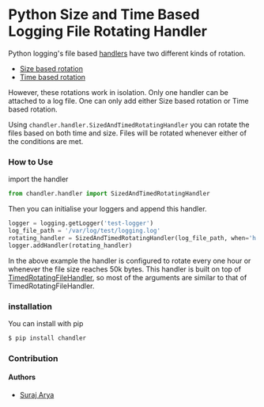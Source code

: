 # Python Size and Time Based Logging File Rotating Handler

Python logging's file based [handlers](https://docs.python.org/3/library/logging.handlers.html) have two different kinds of rotation. 
* [Size based rotation](https://docs.python.org/3/library/logging.handlers.html#logging.handlers.RotatingFileHandler)
* [Time based rotation](https://docs.python.org/3/library/logging.handlers.html#logging.handlers.TimedRotatingFileHandler)

However, these rotations work in isolation. Only one handler can be attached to a log file.
One can only add either Size based rotation or Time based rotation.

Using `chandler.handler.SizedAndTimedRotatingHandler` you can rotate the files based on both time and size. Files will be rotated whenever either of the conditions are met.

### How to Use
 import the handler
 ```python
from chandler.handler import SizedAndTimedRotatingHandler
```

Then you can initialise your loggers and append this handler.
```python
logger = logging.getLogger('test-logger')
log_file_path = '/var/log/test/logging.log'
rotating_handler = SizedAndTimedRotatingHandler(log_file_path, when='h', interval=1, max_bytes=50000, backup_count=3)
logger.addHandler(rotating_handler)
```
In the above example the handler is configured to rotate every one hour or whenever the file size reaches 50k bytes.
This handler is built on top of [TimedRotatingFileHandler](https://docs.python.org/3/library/logging.handlers.html#logging.handlers.TimedRotatingFileHandler), so most of the arguments are similar to that of TimedRotatingFileHandler. 

### installation 
You can install with pip
```bash
$ pip install chandler
```
### Contribution


#### Authors
* [Suraj Arya](https://github.com/suraj-arya)
